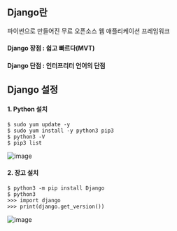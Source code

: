 ## Django란

파이썬으로 만들어진 무료 오픈소스 웹 애플리케이션 프레임워크

#### Django 장점 : 쉽고 빠르다(MVT)

#### Django 단점 : 인터프리터 언어의 단점


## Django 설정

#### 1. Python 설치

```
$ sudo yum update -y
$ sudo yum install -y python3 pip3
$ python3 -V
$ pip3 list
```

![image](https://user-images.githubusercontent.com/56064985/147917945-8867fce8-8f2d-4c31-8831-0345f1d03331.png)


#### 2. 장고 설치

```
$ python3 -m pip install Django
$ python3
>>> import django
>>> print(django.get_version())
```

![image](https://user-images.githubusercontent.com/56064985/147918547-76063d20-7094-481e-9085-6c1168ff5abe.png)

